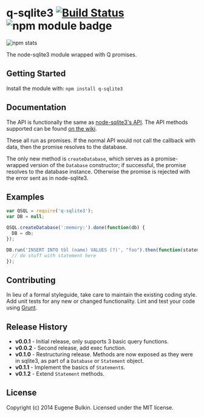 # q-sqlite3 [![Build Status](https://secure.travis-ci.org/eugene-bulkin/q-sqlite3.png?branch=master)](http://travis-ci.org/eugene-bulkin/q-sqlite3) ![npm module badge](https://badge.fury.io/js/q-sqlite3.png)

![npm stats](https://nodei.co/npm/q-sqlite3.png?downloads=true)

The node-sqlite3 module wrapped with Q promises.

## Getting Started
Install the module with: `npm install q-sqlite3`

## Documentation
The API is functionally the same as [node-sqlite3's API](https://github.com/mapbox/node-sqlite3/wiki/API). The API methods supported can be found [on the wiki](https://github.com/eugene-bulkin/q-sqlite3/wiki).

These all run as promises. If the normal API would not call the callback with
data, then the promise resolves to the database.

The only new method is `createDatabase`, which serves as a promise-wrapped version of the `Database` constructor; if successful, the promise resolves to the database instance. Otherwise the promise is rejected with the error sent as in node-sqlite3.

## Examples

```javascript
var QSQL = require('q-sqlite3');
var DB = null;

QSQL.createDatabase(':memory:').done(function(db) {
  DB = db;
});

DB.run('INSERT INTO tbl (name) VALUES (?)', "foo").then(function(statement) {
  // do stuff with statement here
});
```

## Contributing
In lieu of a formal styleguide, take care to maintain the existing coding style. Add unit tests for any new or changed functionality. Lint and test your code using [Grunt](http://gruntjs.com/).

## Release History
* **v0.0.1** - Initial release, only supports 3 basic query functions.
* **v0.0.2** - Second release, add exec function.
* **v0.1.0** - Restructuring release. Methods are now exposed as they were in sqlite3, as part of a `Database` or `Statement` object.
* **v0.1.1** - Implement the basics of `Statement`s.
* **v0.1.2** - Extend `Statement` methods.

## License
Copyright (c) 2014 Eugene Bulkin. Licensed under the MIT license.
